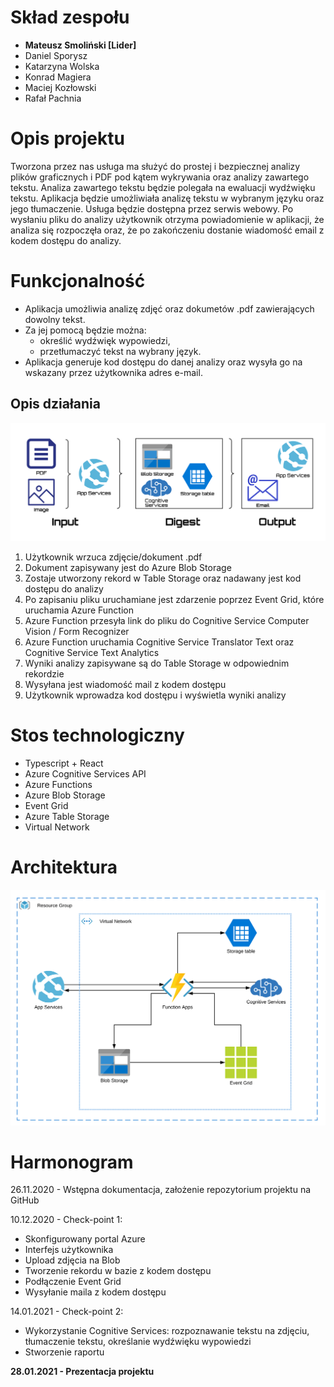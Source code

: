 # Skład zespołu
 - **Mateusz Smoliński [Lider]**
 - Daniel Sporysz
 - Katarzyna Wolska
 - Konrad Magiera
 - Maciej Kozłowski
 - Rafał Pachnia
 
# Opis projektu

Tworzona przez nas usługa ma służyć do prostej i bezpiecznej analizy plików graficznych i PDF pod kątem wykrywania oraz analizy zawartego tekstu. Analiza zawartego tekstu będzie polegała na ewaluacji wydźwięku tekstu. Aplikacja będzie umożliwiała analizę tekstu w wybranym języku oraz jego tłumaczenie. Usługa będzie dostępna przez serwis webowy. Po wysłaniu pliku do analizy użytkownik otrzyma powiadomienie w aplikacji, że analiza się rozpoczęła oraz, że po zakończeniu dostanie wiadomość email z kodem dostępu do analizy.

# Funkcjonalność 
- Aplikacja umożliwia analizę zdjęć oraz dokumetów .pdf zawierających dowolny tekst.
- Za jej pomocą będzie można:
  - określić wydźwięk wypowiedzi,
  - przetłumaczyć tekst na wybrany język.
- Aplikacja generuje kod dostępu do danej analizy oraz wysyła go na wskazany przez użytkownika adres e-mail.

## Opis działania
![picture](https://github.com/matsmolinski/AI-on-Azure-OCR/blob/main/flow.svg)

1. Użytkownik wrzuca zdjęcie/dokument .pdf 
2. Dokument zapisywany jest do Azure Blob Storage
3. Zostaje utworzony rekord w Table Storage oraz nadawany jest kod dostępu do analizy
4. Po zapisaniu pliku uruchamiane jest zdarzenie poprzez Event Grid, które uruchamia Azure Function
5. Azure Function przesyła link do pliku do Cognitive Service Computer Vision / Form Recognizer 
6. Azure Function uruchamia Cognitive Service Translator Text oraz Cognitive Service Text Analytics
7. Wyniki analizy zapisywane są do Table Storage w odpowiednim rekordzie
8. Wysyłana jest wiadomość mail z kodem dostępu
9. Użytkownik wprowadza kod dostępu i wyświetla wyniki analizy

# Stos technologiczny
- Typescript + React
- Azure Cognitive Services API
- Azure Functions
- Azure Blob Storage
- Event Grid
- Azure Table Storage
- Virtual Network

# Architektura
![picture](https://github.com/matsmolinski/AI-on-Azure-OCR/blob/main/architecture%20azure.svg)

# Harmonogram
26.11.2020 - Wstępna dokumentacja, założenie repozytorium projektu na GitHub  

10.12.2020 - Check-point 1:   
- Skonfigurowany portal Azure
- Interfejs użytkownika
- Upload zdjęcia na Blob
- Tworzenie rekordu w bazie z kodem dostępu
- Podłączenie Event Grid
- Wysyłanie maila z kodem dostępu

14.01.2021 - Check-point 2:
- Wykorzystanie Cognitive Services: rozpoznawanie tekstu na zdjęciu, tłumaczenie tekstu, określanie wydźwięku wypowiedzi
- Stworzenie raportu

**28.01.2021 - Prezentacja projektu**  

